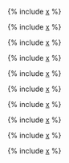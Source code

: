 
{% include [x](_includes/window/intro.md) %}

{% include [x](_includes/window/aggregate.md) %}

{% include [x](_includes/window/row_number.md) %}

{% include [x](_includes/window/lag_lead.md) %}

{% include [x](_includes/window/first_last_value.md) %}

{% include [x](_includes/window/nth_value.md) %}

{% include [x](_includes/window/rank_dense.md) %}

{% include [x](_includes/window/ntile.md) %}

{% include [x](_includes/window/cume_dist.md) %}

{% include [x](_includes/window/session_state.md) %}

